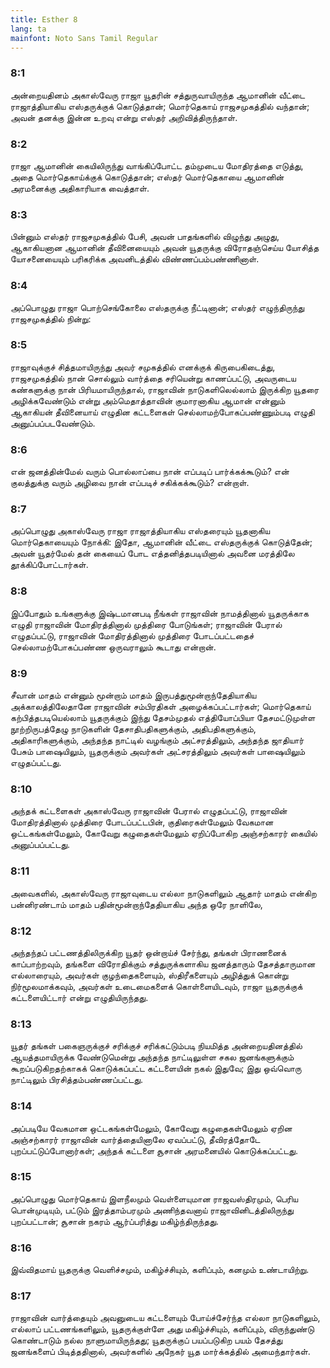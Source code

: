 ```yaml
---
title: Esther 8
lang: ta
mainfont: Noto Sans Tamil Regular
---
```


###  8:1

அன்றையதினம் அகாஸ்வேரு ராஜா யூதரின் சத்துருவாயிருந்த ஆமானின் வீட்டை ராஜாத்தியாகிய எஸ்தருக்குக் கொடுத்தான்; மொர்தெகாய் ராஜசமுகத்தில் வந்தான்; அவன் தனக்கு இன்ன உறவு என்று எஸ்தர் அறிவித்திருந்தாள்.

###  8:2

ராஜா ஆமானின் கையிலிருந்து வாங்கிப்போட்ட தம்முடைய மோதிரத்தை எடுத்து, அதை மொர்தெகாய்க்குக் கொடுத்தான்; எஸ்தர் மொர்தெகாயை ஆமானின் அரமனைக்கு அதிகாரியாக வைத்தாள்.

###  8:3

பின்னும் எஸ்தர் ராஜசமுகத்தில் பேசி, அவன் பாதங்களில் விழுந்து அழுது, ஆகாகியனான ஆமானின் தீவினையையும் அவன் யூதருக்கு விரோதஞ்செய்ய யோசித்த யோசனையையும் பரிகரிக்க அவனிடத்தில் விண்ணப்பம்பண்ணினாள்.

###  8:4

அப்பொழுது ராஜா பொற்செங்கோலை எஸ்தருக்கு நீட்டினான்; எஸ்தர் எழுந்திருந்து ராஜசமுகத்தில் நின்று:

###  8:5

ராஜாவுக்குச் சித்தமாயிருந்து அவர் சமுகத்தில் எனக்குக் கிருபைகிடைத்து, ராஜசமுகத்தில் நான் சொல்லும் வார்த்தை சரியென்று காணப்பட்டு, அவருடைய கண்களுக்கு நான் பிரியமாயிருந்தால், ராஜாவின் நாடுகளிலெல்லாம் இருக்கிற யூதரை அழிக்கவேண்டும் என்று அம்மெதாத்தாவின் குமாரனாகிய ஆமான் என்னும் ஆகாகியன் தீவினையாய் எழுதின கட்டளைகள் செல்லாமற்போகப்பண்ணும்படி எழுதி அனுப்பப்படவேண்டும்.

###  8:6

என் ஜனத்தின்மேல் வரும் பொல்லாப்பை நான் எப்படிப் பார்க்கக்கூடும்? என் குலத்துக்கு வரும் அழிவை நான் எப்படிச் சகிக்கக்கூடும்? என்றாள்.

###  8:7

அப்பொழுது அகாஸ்வேரு ராஜா ராஜாத்தியாகிய எஸ்தரையும் யூதனாகிய மொர்தெகாயையும் நோக்கி: இதோ, ஆமானின் வீட்டை எஸ்தருக்குக் கொடுத்தேன்; அவன் யூதர்மேல் தன் கையைப் போட எத்தனித்தபடியினால் அவனை மரத்திலே தூக்கிப்போட்டார்கள்.

###  8:8

இப்போதும் உங்களுக்கு இஷ்டமானபடி நீங்கள் ராஜாவின் நாமத்தினால் யூதருக்காக எழுதி ராஜாவின் மோதிரத்தினால் முத்திரை போடுங்கள்; ராஜாவின் பேரால் எழுதப்பட்டு, ராஜாவின் மோதிரத்தினால் முத்திரை போடப்பட்டதைச் செல்லாமற்போகப்பண்ண ஒருவராலும் கூடாது என்றான்.

###  8:9

சீவான் மாதம் என்னும் மூன்றாம் மாதம் இருபத்துமூன்றாந்தேதியாகிய அக்காலத்திலேதானே ராஜாவின் சம்பிரதிகள் அழைக்கப்பட்டார்கள்; மொர்தெகாய் கற்பித்தபடியெல்லாம் யூதருக்கும் இந்து தேசம்முதல் எத்தியோப்பியா தேசமட்டுமுள்ள நூற்றிருபத்தேழு நாடுகளின் தேசாதிபதிகளுக்கும், அதிபதிகளுக்கும், அதிகாரிகளுக்கும், அந்தந்த நாட்டில் வழங்கும் அட்சரத்திலும், அந்தந்த ஜாதியார் பேசும் பாஷையிலும், யூதருக்கும் அவர்கள் அட்சரத்திலும் அவர்கள் பாஷையிலும் எழுதப்பட்டது.

###  8:10

அந்தக் கட்டளைகள் அகாஸ்வேரு ராஜாவின் பேரால் எழுதப்பட்டு, ராஜாவின் மோதிரத்தினால் முத்திரை போடப்பட்டபின், குதிரைகள்மேலும் வேகமான ஒட்டகங்கள்மேலும், கோவேறு கழுதைகள்மேலும் ஏறிப்போகிற அஞ்சற்காரர் கையில் அனுப்பப்பட்டது.

###  8:11

அவைகளில், அகாஸ்வேரு ராஜாவுடைய எல்லா நாடுகளிலும் ஆதார் மாதம் என்கிற பன்னிரண்டாம் மாதம் பதின்மூன்றாந்தேதியாகிய அந்த ஒரே நாளிலே,

###  8:12

அந்தந்தப் பட்டணத்திலிருக்கிற யூதர் ஒன்றாய்ச் சேர்ந்து, தங்கள் பிராணனைக் காப்பாற்றவும், தங்களை விரோதிக்கும் சத்துருக்களாகிய ஜனத்தாரும் தேசத்தாருமான எல்லாரையும், அவர்கள் குழந்தைகளையும், ஸ்திரீகளையும் அழித்துக் கொன்று நிர்மூலமாக்கவும், அவர்கள் உடைமைகளைக் கொள்ளையிடவும், ராஜா யூதருக்குக் கட்டளையிட்டார் என்று எழுதியிருந்தது.

###  8:13

யூதர் தங்கள் பகைஞருக்குச் சரிக்குச் சரிக்கட்டும்படி நியமித்த அன்றையதினத்தில் ஆயத்தமாயிருக்க வேண்டுமென்று அந்தந்த நாட்டிலுள்ள சகல ஜனங்களுக்கும் கூறப்படுகிறதற்காகக் கொடுக்கப்பட்ட கட்டளையின் நகல் இதுவே; இது ஒவ்வொரு நாட்டிலும் பிரசித்தம்பண்ணப்பட்டது.

###  8:14

அப்படியே வேகமான ஒட்டகங்கள்மேலும், கோவேறு கழுதைகள்மேலும் ஏறின அஞ்சற்காரர் ராஜாவின் வார்த்தையினாலே ஏவப்பட்டு, தீவிரத்தோடே புறப்பட்டுப்போனார்கள்; அந்தக் கட்டளை சூசான் அரமனையில் கொடுக்கப்பட்டது.

###  8:15

அப்பொழுது மொர்தெகாய் இளநீலமும் வெள்ளையுமான ராஜவஸ்திரமும், பெரிய பொன்முடியும், பட்டும் இரத்தாம்பரமும் அணிந்தவனாய் ராஜாவினிடத்திலிருந்து புறப்பட்டான்; சூசான் நகரம் ஆர்ப்பரித்து மகிழ்ந்திருந்தது.

###  8:16

இவ்விதமாய் யூதருக்கு வெளிச்சமும், மகிழ்ச்சியும், களிப்பும், கனமும் உண்டாயிற்று.

###  8:17

ராஜாவின் வார்த்தையும் அவனுடைய கட்டளையும் போய்ச்சேர்ந்த எல்லா நாடுகளிலும், எல்லாப் பட்டணங்களிலும், யூதருக்குள்ளே அது மகிழ்ச்சியும், களிப்பும், விருந்துண்டு கொண்டாடும் நல்ல நாளுமாயிருந்தது; யூதருக்குப் பயப்படுகிற பயம் தேசத்து ஜனங்களைப் பிடித்ததினால், அவர்களில் அநேகர் யூத மார்க்கத்தில் அமைந்தார்கள்.

